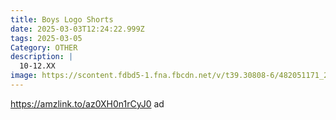```yaml
---
title: Boys Logo Shorts
date: 2025-03-03T12:24:22.999Z
tags: 2025-03-05
Category: OTHER
description: |
  10-12.XX
image: https://scontent.fdbd5-1.fna.fbcdn.net/v/t39.30808-6/482051171_28717868214525306_4930227717684701441_n.jpg?stp=dst-jpg_p526x296_tt6&_nc_cat=101&ccb=1-7&_nc_sid=aa7b47&_nc_ohc=6jHl7T-fiNIQ7kNvgGVPjT6&_nc_oc=Adh6vv18pbk5K5dTbh0W66a1OtzfWyH_-9SPGIaZMV9_2bnQ8CjMdnQhsbT6VXjsbiNxsjbB6NjQ31BvMnWlXHRo&_nc_zt=23&_nc_ht=scontent.fdbd5-1.fna&_nc_gid=ALbQQnfsB8RavQYAjUkfp4U&oh=00_AYDv8X2UslNHX9t77aOCXyMKPslxjID0cfxP0iZHmnwimw&oe=67CB71C8
---
```

https://amzlink.to/az0XH0n1rCyJ0   ad